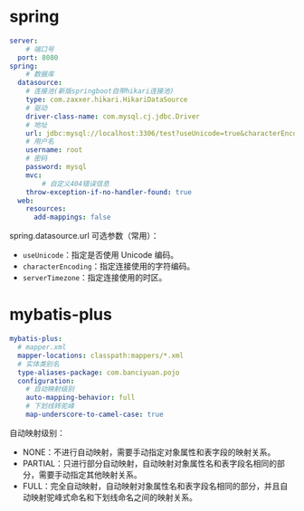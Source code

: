 # spring
```yaml
server:
	# 端口号
  port: 8080
spring:
	# 数据库
  datasource:
  	# 连接池(新版springboot自带hikari连接池)
    type: com.zaxxer.hikari.HikariDataSource
    # 驱动
    driver-class-name: com.mysql.cj.jdbc.Driver
    # 地址
    url: jdbc:mysql://localhost:3306/test?useUnicode=true&characterEncoding=UTF-8
    # 用户名
    username: root
    # 密码
    password: mysql
 	mvc:
 		# 自定义404错误信息
    throw-exception-if-no-handler-found: true
  web:
    resources:
      add-mappings: false


```

spring.datasource.url 可选参数（常用）：

- `useUnicode`：指定是否使用 Unicode 编码。
- `characterEncoding`：指定连接使用的字符编码。
- `serverTimezone`：指定连接使用的时区。



# mybatis-plus

```yaml
mybatis-plus:
  # mapper.xml
  mapper-locations: classpath:mappers/*.xml
  # 实体类别名
  type-aliases-package: com.banciyuan.pojo
  configuration:
    # 自动映射级别
    auto-mapping-behavior: full
    # 下划线转驼峰
    map-underscore-to-camel-case: true
```

自动映射级别：

- NONE：不进行自动映射，需要手动指定对象属性和表字段的映射关系。
- PARTIAL：只进行部分自动映射，自动映射对象属性名和表字段名相同的部分，需要手动指定其他映射关系。
- FULL：完全自动映射，自动映射对象属性名和表字段名相同的部分，并且自动映射驼峰式命名和下划线命名之间的映射关系。
